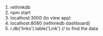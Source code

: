 1. rethinkdb
2. npm start
3. localhost:3000 (to view app)
4. localhost:8080 (rethinkdb dashboard)
5. r.db('links').table('Link') // to find the data
